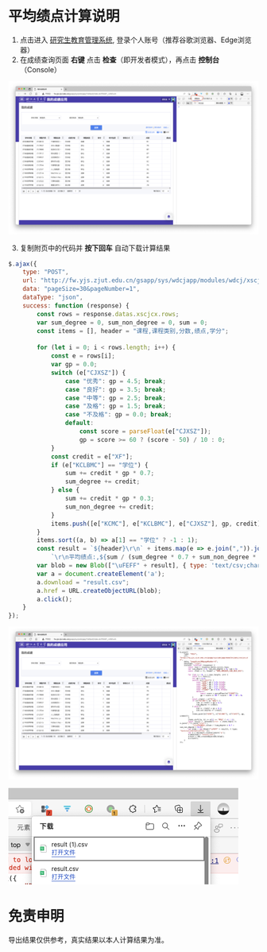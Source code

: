# 平均绩点计算说明

1. 点击进入 [研究生教育管理系统](http://fw.yjs.zjut.edu.cn/), 登录个人账号（推荐谷歌浏览器、Edge浏览器）
2. 在成绩查询页面 **右键** 点击 **检查**（即开发者模式），再点击 **控制台**（Console）

![](https://github.com/jinzcdev/zjut-postgraduate-gpa-computing/blob/main/imgs/console.png)

3. 复制附页中的代码并 **按下回车** 自动下载计算结果


```js
$.ajax({
    type: "POST",
    url: "http://fw.yjs.zjut.edu.cn/gsapp/sys/wdcjapp/modules/wdcj/xscjcx.do",
    data: "pageSize=30&pageNumber=1",
    dataType: "json",
    success: function (response) {
        const rows = response.datas.xscjcx.rows;
        var sum_degree = 0, sum_non_degree = 0, sum = 0;
        const items = [], header = "课程,课程类别,分数,绩点,学分";

        for (let i = 0; i < rows.length; i++) {
            const e = rows[i];
            var gp = 0.0;
            switch (e["CJXSZ"]) {
                case "优秀": gp = 4.5; break;
                case "良好": gp = 3.5; break;
                case "中等": gp = 2.5; break;
                case "及格": gp = 1.5; break;
                case "不及格": gp = 0.0; break;
                default:
                    const score = parseFloat(e["CJXSZ"]);
                    gp = score >= 60 ? (score - 50) / 10 : 0;
            }
            const credit = e["XF"];
            if (e["KCLBMC"] == "学位") {
                sum += credit * gp * 0.7;
                sum_degree += credit;
            } else {
                sum += credit * gp * 0.3;
                sum_non_degree += credit;
            }
            items.push([e["KCMC"], e["KCLBMC"], e["CJXSZ"], gp, credit]);
        }
        items.sort((a, b) => a[1] == "学位" ? -1 : 1);
        const result = `${header}\r\n` + items.map(e => e.join(",")).join("\r\n") +
            `\r\n平均绩点:,${sum / (sum_degree * 0.7 + sum_non_degree * 0.3)}`
        var blob = new Blob(["\uFEFF" + result], { type: 'text/csv;charset=utf-8;' });
        var a = document.createElement('a');
        a.download = "result.csv";
        a.href = URL.createObjectURL(blob);
        a.click();
    }
});
```



![](https://github.com/jinzcdev/zjut-postgraduate-gpa-computing/blob/main/imgs/code.png)

![](https://github.com/jinzcdev/zjut-postgraduate-gpa-computing/blob/main/imgs/download.png)



# 免责申明

导出结果仅供参考，真实结果以本人计算结果为准。